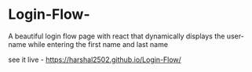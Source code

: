 # Login-Flow-
A beautiful login flow page with react that dynamically displays the user-name while entering the first name and last name

see it live - https://harshal2502.github.io/Login-Flow/
